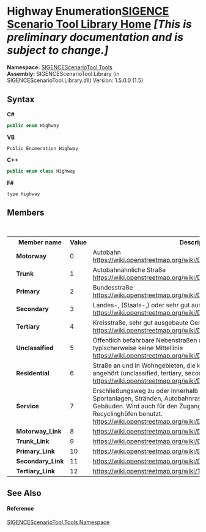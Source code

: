 # Highway Enumeration<a href="https://github.com/ObiWanLansi/SIGENCE-Scenario-Tool">SIGENCE Scenario Tool Library Home</a> _**\[This is preliminary documentation and is subject to change.\]**_



**Namespace:**&nbsp;<a href="ed07aae6-c2f9-b6d8-effe-51b38a92d007.md">SIGENCEScenarioTool.Tools</a><br />**Assembly:**&nbsp;SIGENCEScenarioTool.Library (in SIGENCEScenarioTool.Library.dll) Version: 1.5.0.0 (1.5)

## Syntax

**C#**<br />
``` C#
public enum Highway
```

**VB**<br />
``` VB
Public Enumeration Highway
```

**C++**<br />
``` C++
public enum class Highway
```

**F#**<br />
``` F#
type Highway
```


## Members
&nbsp;<table><tr><th></th><th>Member name</th><th>Value</th><th>Description</th></tr><tr><td /><td target="F:SIGENCEScenarioTool.Tools.Highway.Motorway">**Motorway**</td><td>0</td><td>Autobahn https://wiki.openstreetmap.org/wiki/DE:Tag:highway%3Dmotorway</td></tr><tr><td /><td target="F:SIGENCEScenarioTool.Tools.Highway.Trunk">**Trunk**</td><td>1</td><td>Autobahnähnliche Straße https://wiki.openstreetmap.org/wiki/DE:Tag:highway%3Dtrunk</td></tr><tr><td /><td target="F:SIGENCEScenarioTool.Tools.Highway.Primary">**Primary**</td><td>2</td><td>Bundesstraße https://wiki.openstreetmap.org/wiki/DE:Tag:highway%3Dprimary</td></tr><tr><td /><td target="F:SIGENCEScenarioTool.Tools.Highway.Secondary">**Secondary**</td><td>3</td><td>Landes-, (Staats-,) oder sehr gut ausgebaute Kreisstraße https://wiki.openstreetmap.org/wiki/DE:Tag:highway%3Dsecondary</td></tr><tr><td /><td target="F:SIGENCEScenarioTool.Tools.Highway.Tertiary">**Tertiary**</td><td>4</td><td>Kreisstraße, sehr gut ausgebaute Gemeindeverbindungsstraße https://wiki.openstreetmap.org/wiki/DE:Tag:highway%3Dtertiary</td></tr><tr><td /><td target="F:SIGENCEScenarioTool.Tools.Highway.Unclassified">**Unclassified**</td><td>5</td><td>Öffentlich befahrbare Nebenstraßen mit einfachstem Ausbauzustand, typischerweise keine Mittellinie https://wiki.openstreetmap.org/wiki/DE:Tag:highway%3Dunclassified</td></tr><tr><td /><td target="F:SIGENCEScenarioTool.Tools.Highway.Residential">**Residential**</td><td>6</td><td>Straße an und in Wohngebieten, die keiner anderen Straßenklasse angehört (unclassified, tertiary, secondary, primary) https://wiki.openstreetmap.org/wiki/DE:Tag:highway%3Dresidential</td></tr><tr><td /><td target="F:SIGENCEScenarioTool.Tools.Highway.Service">**Service**</td><td>7</td><td>Erschließungsweg zu oder innerhalb von Einrichtungen wie Sportanlagen, Stränden, Autobahnraststätten oder allgemein zu Gebäuden. Wird auch für den Zugang zu Parkplätzen oder Recyclinghöfen benutzt. https://wiki.openstreetmap.org/wiki/DE:Tag:highway%3Dservice</td></tr><tr><td /><td target="F:SIGENCEScenarioTool.Tools.Highway.Motorway_Link">**Motorway_Link**</td><td>8</td><td>https://wiki.openstreetmap.org/wiki/DE:Tag:highway%3Dmotorway_link</td></tr><tr><td /><td target="F:SIGENCEScenarioTool.Tools.Highway.Trunk_Link">**Trunk_Link**</td><td>9</td><td>https://wiki.openstreetmap.org/wiki/DE:Tag:highway%3Dtrunk_link</td></tr><tr><td /><td target="F:SIGENCEScenarioTool.Tools.Highway.Primary_Link">**Primary_Link**</td><td>10</td><td>https://wiki.openstreetmap.org/wiki/DE:Tag:highway%3Dprimary_link</td></tr><tr><td /><td target="F:SIGENCEScenarioTool.Tools.Highway.Secondary_Link">**Secondary_Link**</td><td>11</td><td>https://wiki.openstreetmap.org/wiki/DE:Tag:highway%3Dsecondary_link</td></tr><tr><td /><td target="F:SIGENCEScenarioTool.Tools.Highway.Tertiary_Link">**Tertiary_Link**</td><td>12</td><td>https://wiki.openstreetmap.org/wiki/Tag:highway%3Dtertiary_link</td></tr></table>

## See Also


#### Reference
<a href="ed07aae6-c2f9-b6d8-effe-51b38a92d007.md">SIGENCEScenarioTool.Tools Namespace</a><br />